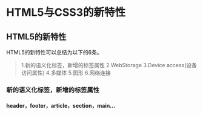 # HTML5与CSS3的新特性

## HTML5的新特性

HTML5的新特性可以总结为以下的6条。

>1.新的语义化标签，新增的标签属性
>2.WebStorage
>3.Device access(设备访问属性)
>4.多媒体
>5.图形
>6.网络连接

### 新的语义化标签，新增的标签属性

#### header，footer，article，section，main...